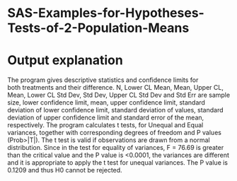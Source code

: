 # SAS-Examples-for-Hypotheses-Tests-of-2-Population-Means

# Output explanation
The program gives descriptive statistics and confidence limits for both treatments and their difference. N, Lower CL Mean, Mean, Upper CL, Mean, Lower CL Std Dev, Std Dev, Upper CL Std Dev and Std Err are sample size, lower confidence limit, mean, upper confidence limit, standard deviation of lower confidence limit, standard deviation of values, standard deviation of upper confidence limit and standard error of the mean, respectively. The program calculates t tests, for Unequal and Equal variances, together with corresponding degrees of freedom and P values (Prob>|T|). The t test is valid if observations are drawn from a normal distribution. Since in the test for equality of variances, F = 76.69 is greater than the critical value and the P value is <0.0001, the variances are different and it is appropriate to apply the t test for unequal variances. The P value is 0.1209 and thus H0 cannot be rejected.
